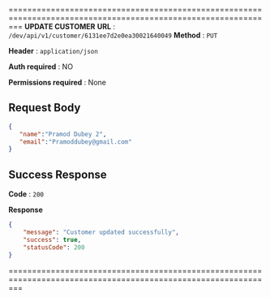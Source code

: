 ===============================================================================================================
**UPDATE CUSTOMER**
**URL** : `/dev/api/v1/customer/6131ee7d2e0ea30021640049`
**Method** : `PUT`

**Header** : `application/json`

**Auth required** : NO

**Permissions required** : None

## Request Body 

```json
{
   "name":"Pramod Dubey 2",
   "email":"Pramoddubey@gmail.com"
}
```
## Success Response 

**Code** : `200`

**Response**

```json
{
    "message": "Customer updated successfully",
    "success": true,
    "statusCode": 200
}
```

===============================================================================================================
